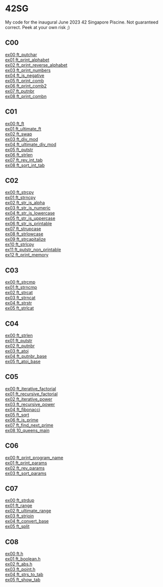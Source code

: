 # 42SG
My code for the inaugural June 2023 42 Singapore Piscine.
Not guaranteed correct. Peek at your own risk ;)
## C00
[ex00 ft_putchar](C00/ex00)\
[ex01 ft_print_alphabet](C00/ex01)\
[ex02 ft_print_reverse_alphabet](C00/ex02)\
[ex03 ft_print_numbers](C00/ex03)\
[ex04 ft_is_negative](C00/ex04)\
[ex05 ft_print_comb](C00/ex05)\
[ex06 ft_print_comb2](C00/ex06)\
[ex07 ft_putnbr](C00/ex07)\
[ex08 ft_print_combn](C00/ex08)
## C01
[ex00 ft_ft](C01/ex00)\
[ex01 ft_ultimate_ft](C01/ex01)\
[ex02 ft_swap](C01/ex02)\
[ex03 ft_div_mod](C01/ex03)\
[ex04 ft_ultimate_div_mod](C01/ex04)\
[ex05 ft_putstr](C01/ex05)\
[ex06 ft_strlen](C01/ex06)\
[ex07 ft_rev_int_tab](C01/ex07)\
[ex08 ft_sort_int_tab](C01/ex08)
## C02
[ex00 ft_strcpy](C02/ex00)\
[ex01 ft_strncpy](C02/ex01)\
[ex02 ft_str_is_alpha](C02/ex02)\
[ex03 ft_str_is_numeric](C02/ex03)\
[ex04 ft_str_is_lowercase](C02/ex04)\
[ex05 ft_str_is_uppercase](C02/ex05)\
[ex06 ft_str_is_printable](C02/ex06)\
[ex07 ft_strupcase](C02/ex07)\
[ex08 ft_strlowcase](C02/ex08)\
[ex09 ft_strcapitalize](C02/ex09)\
[ex10 ft_strlcpy](C02/ex10)\
[ex11 ft_putstr_non_printable](C02/ex11)\
[ex12 ft_print_memory](C02/ex12)
## C03
[ex00 ft_strcmp](C03/ex00)\
[ex01 ft_strncmp](C03/ex01)\
[ex02 ft_strcat](C03/ex02)\
[ex03 ft_strncat](C03/ex03)\
[ex04 ft_strstr](C03/ex04)\
[ex05 ft_strlcat](C03/ex05)
## C04
[ex00 ft_strlen](C04/ex00)\
[ex01 ft_putstr](C04/ex01)\
[ex02 ft_putnbr](C04/ex02)\
[ex03 ft_atoi](C04/ex03)\
[ex04 ft_putnbr_base](C04/ex04)\
[ex05 ft_atoi_base](C04/ex05)
## C05
[ex00 ft_iterative_factorial](C05/ex00)\
[ex01 ft_recursive_factorial](C05/ex01)\
[ex02 ft_iterative_power](C05/ex02)\
[ex03 ft_recursive_power](C05/ex03)\
[ex04 ft_fibonacci](C05/ex04)\
[ex05 ft_sqrt](C05/ex05)\
[ex06 ft_is_prime](C05/ex06)\
[ex07 ft_find_next_prime](C05/ex07)\
[ex08 10_queens_main](C05/ex08)
## C06
[ex00 ft_print_program_name](C06/ex00)\
[ex01 ft_print_params](C06/ex01)\
[ex02 ft_rev_params](C06/ex02)\
[ex03 ft_sort_params](C06/ex03)
## C07
[ex00 ft_strdup](C07/ex00)\
[ex01 ft_range](C07/ex01)\
[ex02 ft_ultimate_range](C07/ex02)\
[ex03 ft_strjoin](C07/ex03)\
[ex04 ft_convert_base](C07/ex04)\
[ex05 ft_split](C07/ex05)
## C08
[ex00 ft.h](C08/ex00)\
[ex01 ft_boolean.h](C08/ex01)\
[ex02 ft_abs.h](C08/ex02)\
[ex03 ft_point.h](C08/ex03)\
[ex04 ft_strs_to_tab](C08/ex04)\
[ex05 ft_show_tab](C08/ex05)
